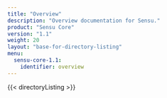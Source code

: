 ```yaml
---
title: "Overview"
description: "Overview documentation for Sensu."
product: "Sensu Core"
version: "1.1"
weight: 20
layout: "base-for-directory-listing"
menu:
  sensu-core-1.1:
    identifier: overview
---
```


{{< directoryListing >}}
